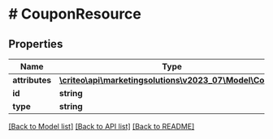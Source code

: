 # # CouponResource

## Properties

Name | Type | Description | Notes
------------ | ------------- | ------------- | -------------
**attributes** | [**\criteo\api\marketingsolutions\v2023_07\Model\Coupon**](Coupon.md) |  | [optional]
**id** | **string** |  | [optional]
**type** | **string** |  | [optional]

[[Back to Model list]](../../README.md#models) [[Back to API list]](../../README.md#endpoints) [[Back to README]](../../README.md)

